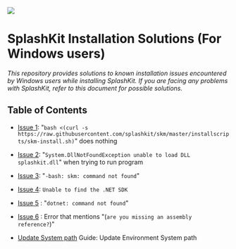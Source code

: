 ![](https://i.imgur.com/pbIntVv.png)

<h1>SplashKit Installation Solutions (For Windows users)</h1>

_This repository provides solutions to known installation issues encountered by Windows users while
installing SplashKit. If you are facing any problems with SplashKit, refer to this document for
possible solutions._

## Table of Contents

- [Issue 1](win-issue-1.md):
  "`bash <(curl -s https://raw.githubusercontent.com/splashkit/skm/master/installscripts/skm-install.sh)`"
  does nothing
- [Issue 2](win-issue-2.md): "`System.DllNotFoundException unable to load DLL splashkit.dll`" when
  trying to run program
- [Issue 3](win-issue-3.md): "`-bash: skm: command not found`"
- [Issue 4](win-issue-4.md): `Unable to find the .NET SDK`
- [Issue 5](win-issue-5.md) : "`dotnet: command not found`"
- [Issue 6](win-issue-6.md) : Error that mentions "(`are you missing an assembly reference?`)"

- [Update System path](update-system-path.md) Guide: Update Environment System path

